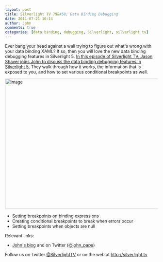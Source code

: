 ```yaml
---
layout: post
title: Silverlight TV 79&#58; Data Binding Debugging
date: 2011-07-21 16:14
author: John
comments: true
categories: [data binding, debugging, Silverlight, silverlight tv]
---
```

<p>Ever bang your head against a wall trying to figure out what's wrong with your data binding XAML? If so, then you will love the new data binding debugging features in Silverlight 5. <a href="http://jpapa.me/sltv79">In this episode of Silverlight TV, Jason Shaver joins John to discuss the data binding debugging features in Silverlight 5.</a> They walk through how it works, the information that is exposed to you, and how to set various conditional breakpoints as well. <p><a href="http://jpapa.me/sltv79"><img style="background-image: none; border-bottom: 0px; border-left: 0px; padding-left: 0px; padding-right: 0px; display: inline; border-top: 0px; border-right: 0px; padding-top: 0px" title="image" border="0" alt="image" src="/wp-content/uploads/media/Windows-Live-Writer/Silverlight-TV-79-Data-Binding-Debugging_8165/image_3.png" width="900" height="428"></a> <ul> <li>Setting breakpoints on binding expressions  <li>Creating conditional breakpoints to break when errors occur  <li>Setting breakpoints when objects are null </li></ul> <p>Relevant links: <ul> <li><a href="/">John's blog</a> and on Twitter (<a href="http://twitter.com/john_papa">@john_papa</a>) </li></ul> <p>Follow us on Twitter <a href="http://www.twitter.com/SilverlightTV">@SilverlightTV</a> or on the web at <a href="http://silverlight.tv/">http://silverlight.tv</a>

